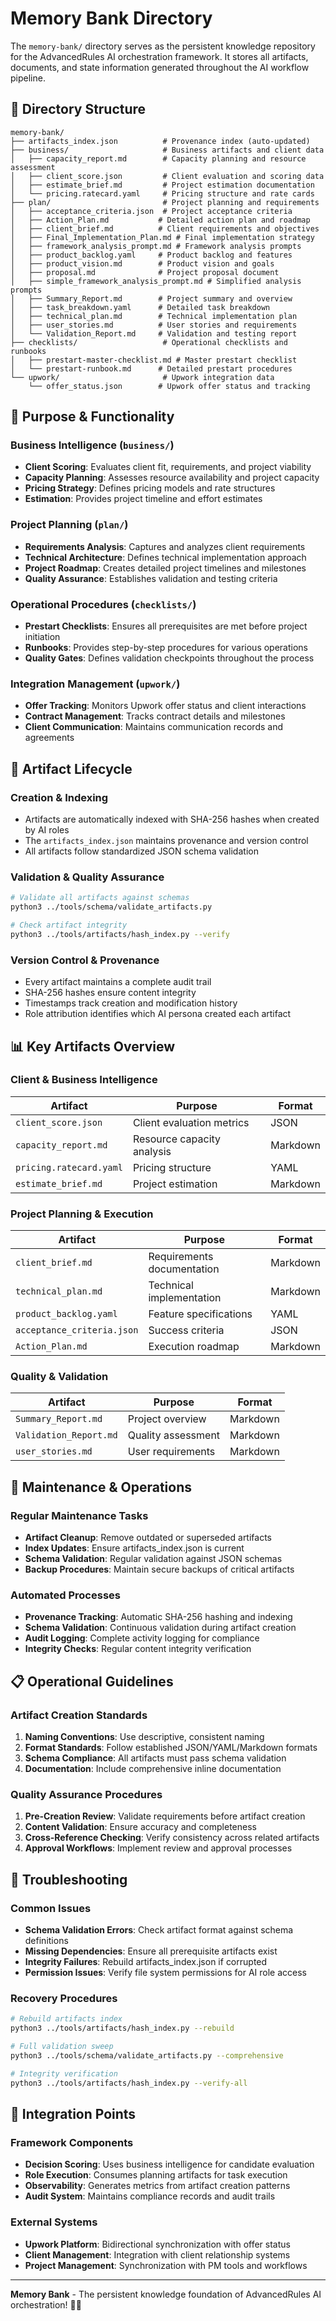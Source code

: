 # Memory Bank Directory

The `memory-bank/` directory serves as the persistent knowledge repository for the AdvancedRules AI orchestration framework. It stores all artifacts, documents, and state information generated throughout the AI workflow pipeline.

## 📁 Directory Structure

```
memory-bank/
├── artifacts_index.json          # Provenance index (auto-updated)
├── business/                     # Business artifacts and client data
│   ├── capacity_report.md        # Capacity planning and resource assessment
│   ├── client_score.json         # Client evaluation and scoring data
│   ├── estimate_brief.md         # Project estimation documentation
│   └── pricing.ratecard.yaml     # Pricing structure and rate cards
├── plan/                         # Project planning and requirements
│   ├── acceptance_criteria.json  # Project acceptance criteria
│   ├── Action_Plan.md           # Detailed action plan and roadmap
│   ├── client_brief.md          # Client requirements and objectives
│   ├── Final_Implementation_Plan.md # Final implementation strategy
│   ├── framework_analysis_prompt.md # Framework analysis prompts
│   ├── product_backlog.yaml     # Product backlog and features
│   ├── product_vision.md        # Product vision and goals
│   ├── proposal.md              # Project proposal document
│   ├── simple_framework_analysis_prompt.md # Simplified analysis prompts
│   ├── Summary_Report.md        # Project summary and overview
│   ├── task_breakdown.yaml      # Detailed task breakdown
│   ├── technical_plan.md        # Technical implementation plan
│   ├── user_stories.md          # User stories and requirements
│   └── Validation_Report.md     # Validation and testing report
├── checklists/                   # Operational checklists and runbooks
│   ├── prestart-master-checklist.md # Master prestart checklist
│   └── prestart-runbook.md      # Detailed prestart procedures
└── upwork/                       # Upwork integration data
    └── offer_status.json        # Upwork offer status and tracking
```

## 🎯 Purpose & Functionality

### Business Intelligence (`business/`)
- **Client Scoring**: Evaluates client fit, requirements, and project viability
- **Capacity Planning**: Assesses resource availability and project capacity
- **Pricing Strategy**: Defines pricing models and rate structures
- **Estimation**: Provides project timeline and effort estimates

### Project Planning (`plan/`)
- **Requirements Analysis**: Captures and analyzes client requirements
- **Technical Architecture**: Defines technical implementation approach
- **Project Roadmap**: Creates detailed project timelines and milestones
- **Quality Assurance**: Establishes validation and testing criteria

### Operational Procedures (`checklists/`)
- **Prestart Checklists**: Ensures all prerequisites are met before project initiation
- **Runbooks**: Provides step-by-step procedures for various operations
- **Quality Gates**: Defines validation checkpoints throughout the process

### Integration Management (`upwork/`)
- **Offer Tracking**: Monitors Upwork offer status and client interactions
- **Contract Management**: Tracks contract details and milestones
- **Client Communication**: Maintains communication records and agreements

## 🔄 Artifact Lifecycle

### Creation & Indexing
- Artifacts are automatically indexed with SHA-256 hashes when created by AI roles
- The `artifacts_index.json` maintains provenance and version control
- All artifacts follow standardized JSON schema validation

### Validation & Quality Assurance
```bash
# Validate all artifacts against schemas
python3 ../tools/schema/validate_artifacts.py

# Check artifact integrity
python3 ../tools/artifacts/hash_index.py --verify
```

### Version Control & Provenance
- Every artifact maintains a complete audit trail
- SHA-256 hashes ensure content integrity
- Timestamps track creation and modification history
- Role attribution identifies which AI persona created each artifact

## 📊 Key Artifacts Overview

### Client & Business Intelligence
| Artifact | Purpose | Format |
|----------|---------|--------|
| `client_score.json` | Client evaluation metrics | JSON |
| `capacity_report.md` | Resource capacity analysis | Markdown |
| `pricing.ratecard.yaml` | Pricing structure | YAML |
| `estimate_brief.md` | Project estimation | Markdown |

### Project Planning & Execution
| Artifact | Purpose | Format |
|----------|---------|--------|
| `client_brief.md` | Requirements documentation | Markdown |
| `technical_plan.md` | Technical implementation | Markdown |
| `product_backlog.yaml` | Feature specifications | YAML |
| `acceptance_criteria.json` | Success criteria | JSON |
| `Action_Plan.md` | Execution roadmap | Markdown |

### Quality & Validation
| Artifact | Purpose | Format |
|----------|---------|--------|
| `Summary_Report.md` | Project overview | Markdown |
| `Validation_Report.md` | Quality assessment | Markdown |
| `user_stories.md` | User requirements | Markdown |

## 🔧 Maintenance & Operations

### Regular Maintenance Tasks
- **Artifact Cleanup**: Remove outdated or superseded artifacts
- **Index Updates**: Ensure artifacts_index.json is current
- **Schema Validation**: Regular validation against JSON schemas
- **Backup Procedures**: Maintain secure backups of critical artifacts

### Automated Processes
- **Provenance Tracking**: Automatic SHA-256 hashing and indexing
- **Schema Validation**: Continuous validation during artifact creation
- **Audit Logging**: Complete activity logging for compliance
- **Integrity Checks**: Regular content integrity verification

## 📋 Operational Guidelines

### Artifact Creation Standards
1. **Naming Conventions**: Use descriptive, consistent naming
2. **Format Standards**: Follow established JSON/YAML/Markdown formats
3. **Schema Compliance**: All artifacts must pass schema validation
4. **Documentation**: Include comprehensive inline documentation

### Quality Assurance Procedures
1. **Pre-Creation Review**: Validate requirements before artifact creation
2. **Content Validation**: Ensure accuracy and completeness
3. **Cross-Reference Checking**: Verify consistency across related artifacts
4. **Approval Workflows**: Implement review and approval processes

## 🚨 Troubleshooting

### Common Issues
- **Schema Validation Errors**: Check artifact format against schema definitions
- **Missing Dependencies**: Ensure all prerequisite artifacts exist
- **Integrity Failures**: Rebuild artifacts_index.json if corrupted
- **Permission Issues**: Verify file system permissions for AI role access

### Recovery Procedures
```bash
# Rebuild artifacts index
python3 ../tools/artifacts/hash_index.py --rebuild

# Full validation sweep
python3 ../tools/schema/validate_artifacts.py --comprehensive

# Integrity verification
python3 ../tools/artifacts/hash_index.py --verify-all
```

## 🔗 Integration Points

### Framework Components
- **Decision Scoring**: Uses business intelligence for candidate evaluation
- **Role Execution**: Consumes planning artifacts for task execution
- **Observability**: Generates metrics from artifact creation patterns
- **Audit System**: Maintains compliance records and audit trails

### External Systems
- **Upwork Platform**: Bidirectional synchronization with offer status
- **Client Management**: Integration with client relationship systems
- **Project Management**: Synchronization with PM tools and workflows

---

**Memory Bank** - The persistent knowledge foundation of AdvancedRules AI orchestration! 🧠💾
